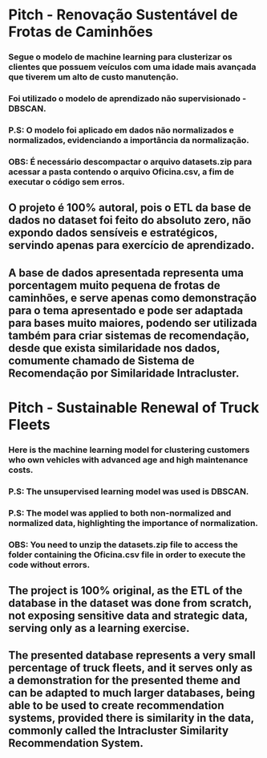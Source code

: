 # Pitch - Renovação Sustentável de Frotas de Caminhões

### Segue o modelo de machine learning para clusterizar os clientes que possuem veículos com uma idade mais avançada que tiverem um alto de custo manutenção.
### Foi utilizado o modelo de aprendizado não supervisionado - DBSCAN.
### P.S: O modelo foi aplicado em dados não normalizados e normalizados, evidenciando a importância da normalização.

### OBS: É necessário descompactar o arquivo datasets.zip para acessar a pasta contendo o arquivo Oficina.csv, a fim de executar o código sem erros.

## O projeto é 100% autoral, pois o ETL da base de dados no dataset foi feito do absoluto zero, não expondo dados sensíveis e estratégicos, servindo apenas para exercício de aprendizado.

## A base de dados apresentada representa uma porcentagem muito pequena de frotas de caminhões, e serve apenas como demonstração para o tema apresentado e pode ser adaptada para bases muito maiores, podendo ser utilizada também para criar sistemas de recomendação, desde que exista similaridade nos dados, comumente chamado de Sistema de Recomendação por Similaridade Intracluster.

# Pitch - Sustainable Renewal of Truck Fleets

### Here is the machine learning model for clustering customers who own vehicles with advanced age and high maintenance costs.
### P.S: The unsupervised learning model was used is DBSCAN. 
### P.S: The model was applied to both non-normalized and normalized data, highlighting the importance of normalization.

### OBS: You need to unzip the datasets.zip file to access the folder containing the Oficina.csv file in order to execute the code without errors.

## The project is 100% original, as the ETL of the database in the dataset was done from scratch, not exposing sensitive data and strategic data, serving only as a learning exercise.

## The presented database represents a very small percentage of truck fleets, and it serves only as a demonstration for the presented theme and can be adapted to much larger databases, being able to be used to create recommendation systems, provided there is similarity in the data, commonly called the Intracluster Similarity Recommendation System.
